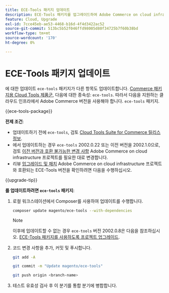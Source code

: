 ```yaml
---
title: ECE-Tools 패키지 업데이트
description: ECE-Tools 패키지를 업그레이드하여 Adobe Commerce on cloud infrastructure에 적용된 최신 수정 사항 및 기능을 활용하는 방법에 대해 알아봅니다.
feature: Cloud, Upgrade
exl-id: 7cce45eb-ae53-4468-b16d-4f4d3422ac52
source-git-commit: 513bc5b52f046ffd98005d80f34725b7f60b38bd
workflow-type: tm+mt
source-wordcount: '170'
ht-degree: 0%

---
```


# ECE-Tools 패키지 업데이트

에 대한 업데이트 `ece-tools` 패키지가 다른 항목도 업데이트합니다. [Commerce 패키지용 Cloud Tools 제품군](../release-notes/cloud-tools-suite.md), 다음에 대한 종속성: `ece-tools`. 따라서 다음을 지원하는 클라우드 인프라에서 Adobe Commerce 버전을 사용해야 합니다. `ece-tools` 패키지.

{{ece-tools-package}}

**전제 조건**:

- 업데이트하기 전에 `ece-tools`, 검토 [Cloud Tools Suite for Commerce 릴리스 정보](../release-notes/cloud-tools-suite.md).
- 에서 업데이트하는 경우 `ece-tools` 2002.0.22 또는 이전 버전을 2002.1.0으로, 검토 [이전 버전과 호환 불가능한 변경 사항](../release-notes/backward-incompatible-changes.md) Adobe Commerce on cloud infrastructure 프로젝트를 필요한 대로 변경합니다.
- 리뷰 [업그레이드 및 패치](../development/commerce-version.md#upgrade-from-older-versions) Adobe Commerce on cloud infrastructure 프로젝트와 호환되는 ECE-Tools 버전을 확인하려면 다음을 수행하십시오.

{{upgrade-tip}}

**를 업데이트하려면 `ece-tools` 패키지**:

1. 로컬 워크스테이션에서 Composer를 사용하여 업데이트를 수행합니다.

   ```bash
   composer update magento/ece-tools --with-dependencies
   ```

   >[!NOTE]
   >
   >이후에 업데이트할 수 없는 경우 `ece-tools` 버전 2002.0.8은 다음을 참조하십시오. [ECE-Tools 패키지를 사용하도록 프로젝트 업그레이드](install-package.md).

1. 코드 변경 사항을 추가, 커밋 및 푸시합니다.

   ```bash
   git add -A
   ```

   ```bash
   git commit -m "Update magento/ece-tools"
   ```

   ```bash
   git push origin <branch-name>
   ```

1. 테스트 유효성 검사 후 이 분기를 통합 분기에 병합합니다.
